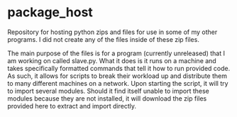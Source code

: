 # package_host
Repository for hosting python zips and files for use in some of my other programs. 
I did not create any of the files inside of these zip files. 

The main purpose of the files is for a program (currently unreleased) that I am working on called slave.py. What it does is it runs on a machine and takes specifically formatted commands that tell it how to run provided code. As such, it allows for scripts to break their workload up and distribute them to many different machines on a network. Upon starting the script, it will try to import several modules. Should it find itself unable to import these modules because they are not installed, it will download the zip files provided here to extract and import directly. 

